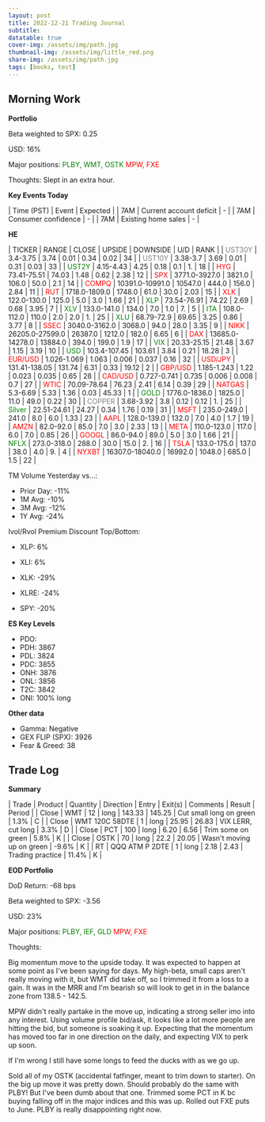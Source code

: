 ```yaml
---
layout: post
title: 2022-12-21 Trading Journal 
subtitle: 
datatable: true
cover-img: /assets/img/path.jpg
thumbnail-img: /assets/img/little_red.png
share-img: /assets/img/path.jpg
tags: [books, test]
---
```



## Morning Work


**Portfolio**

Beta weighted to SPX: 0.25

USD: 16%

Major positions:  <span style="color:green">PLBY, WMT, OSTK</span><span style="color:red">  MPW, FXE</span>

Thoughts: Slept in an extra hour.


**Key Events Today**

| Time (PST) | Event | Expected |
| 7AM | Current account deficit | - |
| 7AM | Consumer confidence | - |
| 7AM | Existing home sales | - |


**HE**

<div class="datatable-begin"></div>

| TICKER | RANGE | CLOSE | UPSIDE | DOWNSIDE | U/D | RANK |
| <span style="color:grey">UST30Y</span>	| 3.4-3.75 | 3.74 | 0.01 | 0.34 | 0.02 | 34 |
| <span style="color:grey">UST10Y</span>	| 3.38-3.7 | 3.69 | 0.01 | 0.31 | 0.03 | 33 |
| <span style="color:green">UST2Y</span>	| 4.15-4.43 | 4.25 | 0.18 | 0.1 | 1. | 18 |
| <span style="color:red">HYG</span>	| 73.41-75.51 | 74.03 | 1.48 | 0.62 | 2.38 | 12 |
| <span style="color:red">SPX</span>	| 3771.0-3927.0 | 3821.0 | 106.0 | 50.0 | 2.1 | 14 |
| <span style="color:red">COMPQ</span>	| 10391.0-10991.0 | 10547.0 | 444.0 | 156.0 | 2.84 | 11 |
| <span style="color:red">RUT</span>	| 1718.0-1809.0 | 1748.0 | 61.0 | 30.0 | 2.03 | 15 |
| <span style="color:red">XLK</span>	| 122.0-130.0 | 125.0 | 5.0 | 3.0 | 1.66 | 21 |
| <span style="color:green">XLP</span>	| 73.54-76.91 | 74.22 | 2.69 | 0.68 | 3.95 | 7 |
| <span style="color:green">XLV</span>	| 133.0-141.0 | 134.0 | 7.0 | 1.0 | 7. | 5 |
| <span style="color:green">ITA</span>	| 108.0-112.0 | 110.0 | 2.0 | 2.0 | 1. | 25 |
| <span style="color:green">XLU</span>	| 68.79-72.9 | 69.65 | 3.25 | 0.86 | 3.77 | 8 |
| <span style="color:red">SSEC</span>	| 3040.0-3162.0 | 3068.0 | 94.0 | 28.0 | 3.35 | 9 |
| <span style="color:red">NIKK</span>	| 26205.0-27599.0 | 26387.0 | 1212.0 | 182.0 | 6.65 | 6 |
| <span style="color:red">DAX</span>	| 13685.0-14278.0 | 13884.0 | 394.0 | 199.0 | 1.9 | 17 |
| <span style="color:green">VIX</span>	| 20.33-25.15 | 21.48 | 3.67 | 1.15 | 3.19 | 10 |
| <span style="color:green">USD</span>	| 103.4-107.45 | 103.61 | 3.84 | 0.21 | 18.28 | 3 |
| <span style="color:red">EUR/USD</span>	| 1.026-1.069 | 1.063 | 0.006 | 0.037 | 0.16 | 32 |
| <span style="color:red">USD/JPY</span>	| 131.41-138.05 | 131.74 | 6.31 | 0.33 | 19.12 | 2 |
| <span style="color:red">GBP/USD</span>	| 1.185-1.243 | 1.22 | 0.023 | 0.035 | 0.65 | 28 |
| <span style="color:red">CAD/USD</span>	| 0.727-0.741 | 0.735 | 0.006 | 0.008 | 0.7 | 27 |
| <span style="color:red">WTIC</span>	| 70.09-78.64 | 76.23 | 2.41 | 6.14 | 0.39 | 29 |
| <span style="color:red">NATGAS</span>	| 5.3-6.69 | 5.33 | 1.36 | 0.03 | 45.33 | 1 |
| <span style="color:green">GOLD</span>	| 1776.0-1836.0 | 1825.0 | 11.0 | 49.0 | 0.22 | 30 |
| <span style="color:grey">COPPER</span>	| 3.68-3.92 | 3.8 | 0.12 | 0.12 | 1. | 25 |
| <span style="color:green">Silver</span>	| 22.51-24.61 | 24.27 | 0.34 | 1.76 | 0.19 | 31 |
| <span style="color:red">MSFT</span>	| 235.0-249.0 | 241.0 | 8.0 | 6.0 | 1.33 | 23 |
| <span style="color:red">AAPL</span>	| 128.0-139.0 | 132.0 | 7.0 | 4.0 | 1.7 | 19 |
| <span style="color:red">AMZN</span>	| 82.0-92.0 | 85.0 | 7.0 | 3.0 | 2.33 | 13 |
| <span style="color:red">META</span>	| 110.0-123.0 | 117.0 | 6.0 | 7.0 | 0.85 | 26 |
| <span style="color:red">GOOGL</span>	| 86.0-94.0 | 89.0 | 5.0 | 3.0 | 1.66 | 21 |
| <span style="color:green">NFLX</span>	| 273.0-318.0 | 288.0 | 30.0 | 15.0 | 2. | 16 |
| <span style="color:red">TSLA</span>	| 133.0-175.0 | 137.0 | 38.0 | 4.0 | 9. | 4 |
| <span style="color:red">NYXBT</span>	| 16307.0-18040.0 | 16992.0 | 1048.0 | 685.0 | 1.5 | 22 |




<div class="datatable-end"></div>

TM Volume Yesterday vs...: 

- Prior Day: -11%
- 1M Avg: -10%
- 3M Avg: -12%
- 1Y Avg: -24%

Ivol/Rvol Premium Discount Top/Bottom:

- XLP: 6%
- XLI: 6%

- XLK: -29%
- XLRE: -24%
- SPY: -20%

**ES Key Levels**

- PDO:  
- PDH:  3867
- PDL:  3824
- PDC:  3855
- ONH:  3876
- ONL:  3856
- T2C:  3842
- ONI:  100% long


**Other data**

- Gamma:  Negative
- GEX FLIP (SPX):  3926
- Fear & Greed: 38

## Trade Log

**Summary**

| Trade | Product | Quantity | Direction | Entry | Exit(s) | Comments | Result | Period |
| Close | WMT | 12 | long | 143.33 | 145.25 | Cut small long on green | 1.3% | C |
| Close | WMT 120C 58DTE | 1 | long | 25.95 | 26.83 | VIX LERR, cut long | 3.3% | D |
| Close | PCT | 100 | long | 6.20 | 6.56 | Trim some on green | 5.8% | K |
| Close | OSTK | 70 | long | 22.2 | 20.05 | Wasn't moving up on green | -9.6% | K |
| RT | QQQ ATM P 2DTE | 1 | long | 2.18 | 2.43 | Trading practice | 11.4% | K |



**EOD Portfolio**

DoD Return: -68 bps

Beta weighted to SPX: -3.56

USD: 23%

Major positions:  <span style="color:green">PLBY, IEF, GLD </span><span style="color:red">  MPW, FXE</span>

Thoughts:  

Big momentum move to the upside today.  It was expected to happen at some point as I've been saying for days.  My high-beta, small caps aren't really moving with it, but WMT did take off, so I trimmed it from a loss to a gain.  It was in the MRR and I'm bearish so will look to get in in the balance zone from 138.5 - 142.5.

MPW didn't really partake in the move up, indicating a strong seller imo into any interest.  Using volume profile bid/ask, it looks like a lot more people are hitting the bid, but someone is soaking it up.  Expecting that the momentum has moved too far in one direction on the daily, and expecting VIX to perk up soon.

If I'm wrong I still have some longs to feed the ducks with as we go up.

Sold all of my OSTK (accidental fatfinger, meant to trim down to starter).  On the big up move it was pretty down.  Should probably do the same with PLBY!  But I've been dumb about that one.  Trimmed some PCT in K bc buying falling off in the major indices and this was up.  Rolled out FXE puts to June.  PLBY is really disappointing right now.